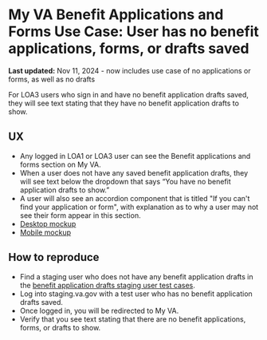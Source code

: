 # My VA Benefit Applications and Forms Use Case: User has no benefit applications, forms, or drafts saved

**Last updated:** Nov 11, 2024 - now includes use case of no applications or forms, as well as no drafts 

For LOA3 users who sign in and have no benefit application drafts saved, they will see text stating that they have no benefit application drafts to show.

## UX
- Any logged in LOA1 or LOA3 user can see the Benefit applications and forms section on My VA.
- When a user does not have any saved benefit application drafts, they will see text below the dropdown that says “You have no benefit application drafts to show.”
- A user will also see an accordion component that is titled "If you can't find your application or form", with explanation as to why a user may not see their form appear in this section.
- [Desktop mockup](https://www.figma.com/design/15yOY4VEzitxm5tRMDiAzz/My-VA?node-id=1231-49126&t=TWmq9bh0GmkgDdwH-1)
- [Mobile mockup](https://www.figma.com/design/15yOY4VEzitxm5tRMDiAzz/My-VA?node-id=1260-37414&t=TWmq9bh0GmkgDdwH-1)

## How to reproduce
- Find a staging user who does not have any benefit application drafts in the [benefit application drafts staging user test cases](https://github.com/department-of-veterans-affairs/va.gov-team-sensitive/blob/master/Administrative/vagov-users/staging-test-accounts-myvaaudit.md#saved-applications-section).
- Log into staging.va.gov with a test user who has no benefit application drafts saved.
- Once logged in, you will be redirected to My VA.
- Verify that you see text stating that there are no benefit applications, forms, or drafts to show.
